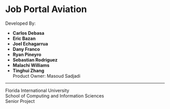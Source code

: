 # Job Portal Aviation

Developed By: <br>
+ **Carlos Debasa**<br>
+ **Eric Bazan**<br>
+ **Joel Echagarrua**<br>
+ **Dany Franco**<br>
+ **Ryan Pineyro**<br>
+ **Sebastian Rodriguez**<br>
+ **Malachi Williams**<br>
+ **Tinghui Zhang**<br>
Product Owner: Masoud Sadjadi<br>
---
Florida International University<br>
School of Computing and Information Sciences<br>
Senior Project<br>
